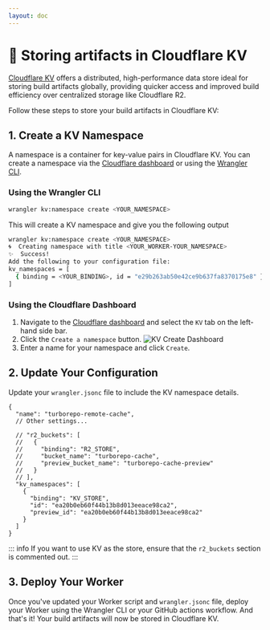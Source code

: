 ```yaml
---
layout: doc
---
```


# 🔑 Storing artifacts in Cloudflare KV

[Cloudflare KV](https://developers.cloudflare.com/kv/) offers a distributed, high-performance data store ideal for storing build artifacts globally, providing quicker access and improved build efficiency over centralized storage like Cloudflare R2.

Follow these steps to store your build artifacts in Cloudflare KV:

## 1. Create a KV Namespace

A namespace is a container for key-value pairs in Cloudflare KV. You can create a namespace via the [Cloudflare dashboard](https://dash.cloudflare.com/) or using the [Wrangler CLI](https://developers.cloudflare.com/workers/cli-wrangler/commands/#kvnamespace).

### Using the Wrangler CLI

```sh
wrangler kv:namespace create <YOUR_NAMESPACE>
```

This will create a KV namespace and give you the following output

```sh
wrangler kv:namespace create <YOUR_NAMESPACE>
🌀  Creating namespace with title <YOUR_WORKER-YOUR_NAMESPACE>
✨  Success!
Add the following to your configuration file:
kv_namespaces = [
  { binding = <YOUR_BINDING>, id = "e29b263ab50e42ce9b637fa8370175e8" }
]
```

### Using the Cloudflare Dashboard

1. Navigate to the [Cloudflare dashboard](https://dash.cloudflare.com/) and select the `KV` tab on the left-hand side bar.
2. Click the `Create a namespace` button.
   ![KV Create Dashboard](https://public-assets.turborepo-remote-cache.dev/cdn-cgi/image/width=960,quality=80,format=auto/images/kv-create-dashboard.jpg)
3. Enter a name for your namespace and click `Create`.

## 2. Update Your Configuration

Update your `wrangler.jsonc` file to include the KV namespace details.

```jsonc{12-18}
{
  "name": "turborepo-remote-cache",
  // Other settings...

  // "r2_buckets": [
  //   {
  //     "binding": "R2_STORE",
  //     "bucket_name": "turborepo-cache",
  //     "preview_bucket_name": "turborepo-cache-preview"
  //   }
  // ],
  "kv_namespaces": [
    {
      "binding": "KV_STORE",
      "id": "ea20b0eb60f44b13b8d013eeace98ca2",
      "preview_id": "ea20b0eb60f44b13b8d013eeace98ca2"
    }
  ]
}
```

::: info
If you want to use KV as the store, ensure that the `r2_buckets` section is commented out.
:::

## 3. Deploy Your Worker

Once you've updated your Worker script and `wrangler.jsonc` file, deploy your Worker using the Wrangler CLI or your GitHub actions workflow.
And that's it! Your build artifacts will now be stored in Cloudflare KV.
